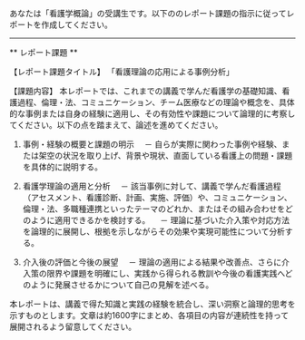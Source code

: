 あなたは「看護学概論」の受講生です。以下ののレポート課題の指示に従ってレポートを作成してください。

---------------------------------------
** レポート課題 **

【レポート課題タイトル】
「看護理論の応用による事例分析」

【課題内容】
本レポートでは、これまでの講義で学んだ看護学の基礎知識、看護過程、倫理・法、コミュニケーション、チーム医療などの理論や概念を、具体的な事例または自身の経験に適用し、その有効性や課題について論理的に考察してください。以下の点を踏まえて、論述を進めてください。

1. 事例・経験の概要と課題の明示
　－ 自らが実際に関わった事例や経験、または架空の状況を取り上げ、背景や現状、直面している看護上の問題・課題を具体的に説明する。

2. 看護学理論の適用と分析
　－ 該当事例に対して、講義で学んだ看護過程（アセスメント、看護診断、計画、実施、評価）や、コミュニケーション、倫理・法、多職種連携といったテーマのどれか、またはその組み合わせをどのように適用できるかを検討する。
　－ 理論に基づいた介入策や対応方法を論理的に展開し、根拠を示しながらその効果や実現可能性について分析する。

3. 介入後の評価と今後の展望
　－ 理論の適用による結果や改善点、さらに介入策の限界や課題を明確にし、実践から得られる教訓や今後の看護実践へどのように発展させるかについて自己の見解を述べる。

本レポートは、講義で得た知識と実践の経験を統合し、深い洞察と論理的思考を示すものとします。文章は約1600字にまとめ、各項目の内容が連続性を持って展開されるよう留意してください。